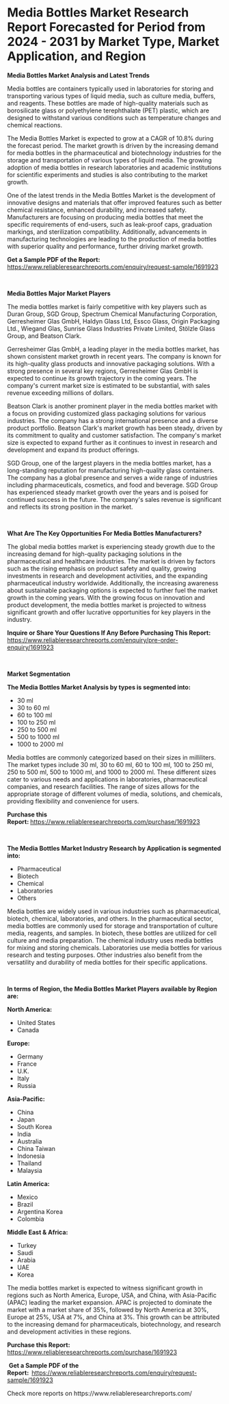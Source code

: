 <p><h1>Media Bottles Market Research Report Forecasted for Period from 2024 -  2031 by Market Type, Market Application, and Region</h1></p><p><strong>Media Bottles Market Analysis and Latest Trends</strong></p>
<p><p>Media bottles are containers typically used in laboratories for storing and transporting various types of liquid media, such as culture media, buffers, and reagents. These bottles are made of high-quality materials such as borosilicate glass or polyethylene terephthalate (PET) plastic, which are designed to withstand various conditions such as temperature changes and chemical reactions.</p><p>The Media Bottles Market is expected to grow at a CAGR of 10.8% during the forecast period. The market growth is driven by the increasing demand for media bottles in the pharmaceutical and biotechnology industries for the storage and transportation of various types of liquid media. The growing adoption of media bottles in research laboratories and academic institutions for scientific experiments and studies is also contributing to the market growth.</p><p>One of the latest trends in the Media Bottles Market is the development of innovative designs and materials that offer improved features such as better chemical resistance, enhanced durability, and increased safety. Manufacturers are focusing on producing media bottles that meet the specific requirements of end-users, such as leak-proof caps, graduation markings, and sterilization compatibility. Additionally, advancements in manufacturing technologies are leading to the production of media bottles with superior quality and performance, further driving market growth.</p></p>
<p><strong>Get a Sample PDF of the Report:&nbsp;</strong> <a href="https://www.reliableresearchreports.com/enquiry/request-sample/1691923">https://www.reliableresearchreports.com/enquiry/request-sample/1691923</a></p>
<p>&nbsp;</p>
<p><strong>Media Bottles Major Market Players</strong></p>
<p><p>The media bottles market is fairly competitive with key players such as Duran Group, SGD Group, Spectrum Chemical Manufacturing Corporation, Gerresheimer Glas GmbH, Haldyn Glass Ltd, Essco Glass, Origin Packaging Ltd., Wiegand Glas, Sunrise Glass Industries Private Limited, Stölzle Glass Group, and Beatson Clark.</p><p>Gerresheimer Glas GmbH, a leading player in the media bottles market, has shown consistent market growth in recent years. The company is known for its high-quality glass products and innovative packaging solutions. With a strong presence in several key regions, Gerresheimer Glas GmbH is expected to continue its growth trajectory in the coming years. The company's current market size is estimated to be substantial, with sales revenue exceeding millions of dollars.</p><p>Beatson Clark is another prominent player in the media bottles market with a focus on providing customized glass packaging solutions for various industries. The company has a strong international presence and a diverse product portfolio. Beatson Clark's market growth has been steady, driven by its commitment to quality and customer satisfaction. The company's market size is expected to expand further as it continues to invest in research and development and expand its product offerings.</p><p>SGD Group, one of the largest players in the media bottles market, has a long-standing reputation for manufacturing high-quality glass containers. The company has a global presence and serves a wide range of industries including pharmaceuticals, cosmetics, and food and beverage. SGD Group has experienced steady market growth over the years and is poised for continued success in the future. The company's sales revenue is significant and reflects its strong position in the market.</p></p>
<p>&nbsp;</p>
<p><strong>What Are The Key Opportunities For Media Bottles Manufacturers?</strong></p>
<p><p>The global media bottles market is experiencing steady growth due to the increasing demand for high-quality packaging solutions in the pharmaceutical and healthcare industries. The market is driven by factors such as the rising emphasis on product safety and quality, growing investments in research and development activities, and the expanding pharmaceutical industry worldwide. Additionally, the increasing awareness about sustainable packaging options is expected to further fuel the market growth in the coming years. With the growing focus on innovation and product development, the media bottles market is projected to witness significant growth and offer lucrative opportunities for key players in the industry.</p></p>
<p><strong>Inquire or Share Your Questions If Any Before Purchasing This Report:</strong> <a href="https://www.reliableresearchreports.com/enquiry/pre-order-enquiry/1691923">https://www.reliableresearchreports.com/enquiry/pre-order-enquiry/1691923</a></p>
<p>&nbsp;</p>
<p><strong>Market Segmentation</strong></p>
<p><strong>The Media Bottles Market Analysis by types is segmented into:</strong></p>
<p><ul><li>30 ml</li><li>30 to 60 ml</li><li>60 to 100 ml</li><li>100 to 250 ml</li><li>250 to 500 ml</li><li>500 to 1000 ml</li><li>1000 to 2000 ml</li></ul></p>
<p><p>Media bottles are commonly categorized based on their sizes in milliliters. The market types include 30 ml, 30 to 60 ml, 60 to 100 ml, 100 to 250 ml, 250 to 500 ml, 500 to 1000 ml, and 1000 to 2000 ml. These different sizes cater to various needs and applications in laboratories, pharmaceutical companies, and research facilities. The range of sizes allows for the appropriate storage of different volumes of media, solutions, and chemicals, providing flexibility and convenience for users.</p></p>
<p><strong>Purchase this Report:&nbsp;</strong><a href="https://www.reliableresearchreports.com/purchase/1691923">https://www.reliableresearchreports.com/purchase/1691923</a></p>
<p>&nbsp;</p>
<p><strong>The Media Bottles Market Industry Research by Application is segmented into:</strong></p>
<p><ul><li>Pharmaceutical</li><li>Biotech</li><li>Chemical</li><li>Laboratories</li><li>Others</li></ul></p>
<p><p>Media bottles are widely used in various industries such as pharmaceutical, biotech, chemical, laboratories, and others. In the pharmaceutical sector, media bottles are commonly used for storage and transportation of culture media, reagents, and samples. In biotech, these bottles are utilized for cell culture and media preparation. The chemical industry uses media bottles for mixing and storing chemicals. Laboratories use media bottles for various research and testing purposes. Other industries also benefit from the versatility and durability of media bottles for their specific applications.</p></p>
<p>&nbsp;</p>
<p><strong>In terms of Region, the Media Bottles Market Players available by Region are:</strong></p>
<p>
    <p> <strong> North America: </strong>
        <ul>
            <li>United States</li>
            <li>Canada</li>
        </ul>
        </p> 
    <p> <strong> Europe: </strong>
        <ul>
            <li>Germany</li>
            <li>France</li>
            <li>U.K.</li>
            <li>Italy</li>
            <li>Russia</li>
        </ul>
        </p> 
    <p> <strong> Asia-Pacific: </strong>
        <ul>
            <li>China</li>
            <li>Japan</li>
            <li>South Korea</li>
            <li>India</li>
            <li>Australia</li>
            <li>China Taiwan</li>
            <li>Indonesia</li>
            <li>Thailand</li>
            <li>Malaysia</li>
        </ul>
        </p> 
    <p> <strong> Latin America: </strong>
        <ul>
            <li>Mexico</li>
            <li>Brazil</li>
            <li>Argentina Korea</li>
            <li>Colombia</li>
        </ul>
        </p> 
    <p> <strong> Middle East & Africa: </strong>
        <ul>
            <li>Turkey</li>
            <li>Saudi</li>
            <li>Arabia</li>
            <li>UAE</li>
            <li>Korea</li>
        </ul>
    </p>
    </p>
<p><p>The media bottles market is expected to witness significant growth in regions such as North America, Europe, USA, and China, with Asia-Pacific (APAC) leading the market expansion. APAC is projected to dominate the market with a market share of 35%, followed by North America at 30%, Europe at 25%, USA at 7%, and China at 3%. This growth can be attributed to the increasing demand for pharmaceuticals, biotechnology, and research and development activities in these regions.</p></p>
<p><strong>Purchase this Report: </strong><a href="https://www.reliableresearchreports.com/purchase/1691923">https://www.reliableresearchreports.com/purchase/1691923</a></p>
<p>&nbsp;<strong>Get a Sample PDF of the Report:&nbsp;&nbsp;</strong><a href="https://www.reliableresearchreports.com/enquiry/request-sample/1691923">https://www.reliableresearchreports.com/enquiry/request-sample/1691923</a></p>
<p><strong></strong></p>
<p>Check more reports on https://www.reliableresearchreports.com/</p>